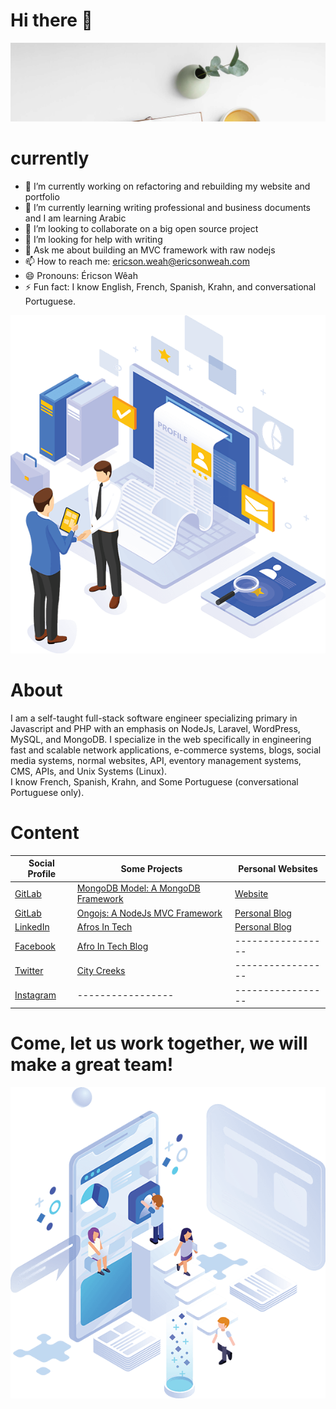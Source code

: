 # Hi there 👋



<p align="center">
  <img src="images/welcome.svg" alt="Sublime's custom image" oncontextmenu="return false;"/>
</p>

# currently 

- 🔭 I’m currently working on refactoring and rebuilding my website and portfolio
- 🌱 I’m currently learning writing professional and business documents and I am learning Arabic
- 👯 I’m looking to collaborate on a big open source project
- 🤔 I’m looking for help with writing
- 💬 Ask me about building an MVC framework with raw nodejs
- 📫 How to reach me: ericson.weah@ericsonweah.com
- 😄 Pronouns: Éricson Wêah
- ⚡ Fun fact: I know English, French, Spanish, Krahn, and conversational Portuguese.



<p align="center">
  <img src="images/me.png" alt="Sublime's custom image" oncontextmenu="return false;"/>
</p>

# About
I am a self-taught full-stack software engineer specializing primary in Javascript and PHP with an emphasis on NodeJs, Laravel, WordPress, MySQL, and MongoDB. I specialize in the web specifically in engineering fast and scalable network applications, e-commerce systems, blogs, social media systems, normal websites, API, eventory management systems, CMS, APIs, and Unix Systems (Linux). <br />
I know French, Spanish, Krahn, and Some Portuguese (conversational Portuguese only). <br />

# Content
<!-- Makes a bullet point list -->

Social Profile | Some Projects | Personal Websites
--- | --- |----|
[GitLab](https://github.com/ericsonweah) | [MongoDB Model: A MongoDB Framework ](https://www.mongodb-model.com) | [Website](https://www.ericsonsweah.com) 
[GitLab](https://gitlab.com/ericsonweah) | [Ongojs: A NodeJs MVC Framework](http://ongojs.com/) | [Personal Blog](http://ericsonweah.com)
[LinkedIn](https://www.linkedin.com/in/ericson-weah-b03600210/)| [Afros In Tech](http://www.afrosintech.com/) | [Personal Blog](http://www.eweah.com)
[Facebook](https://www.facebook.com/Eric.S.Weah)| [Afro In Tech Blog](http://afrosintech.org) | ----------------- |
[Twitter](https://twitter.com/EricsonWeah1)| [City Creeks](https://www.citycreeks.com) |  ----------------- |
[Instagram](https://www.instagram.com/ericsonweah/) | ----------------- | ----------------- |



# Come, let us work together, we will make a great team!

<p align="center">
  <img src="images/come-in-please.png" alt="Sublime's custom image" oncontextmenu="return false;"/>
</p>




   
 



